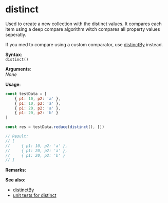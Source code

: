 # distinct
Used to create a new collection with the distinct values. It compares each item using
a deep compare algorithm witch compares all property values seperatly.

If you med to
compare using a custom comparator, use [distinctBy](./distinctBy.md) instead.

**Syntax**:  
`distinct()`

**Arguments**:  
*None*

**Usage**:
```javascript
const testData = [
    { p1: 10, p2: 'a' },
    { p1: 10, p2: 'a' },
    { p1: 20, p2: 'a' },
    { p1: 20, p2: 'b' }
]

const res = testData.reduce(distinct(), [])

// Result:
// [
//     { p1: 10, p2: 'a' },
//     { p1: 20, p2: 'a' },
//     { p1: 20, p2: 'b' }
// ]
```

**Remarks**:


**See also**:
- [distinctBy](./distinctBy.md)
- [unit tests for distinct](../tests/distinct.tests.ts)
